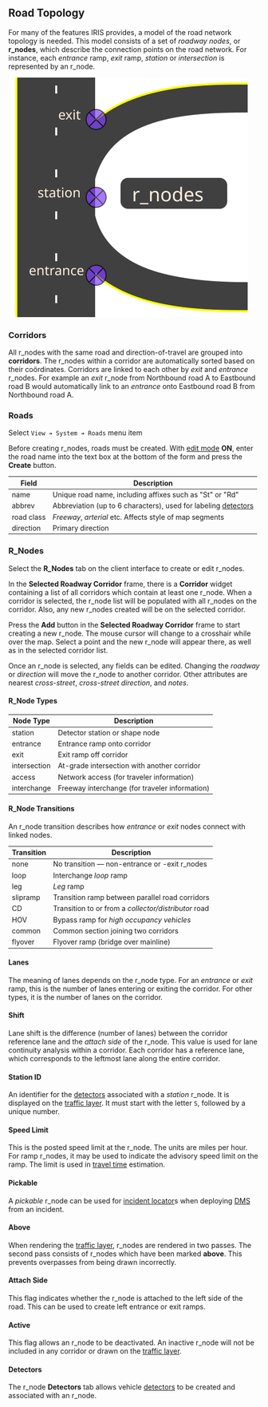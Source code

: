 ## Road Topology

For many of the features IRIS provides, a model of the road network topology is
needed.  This model consists of a set of _roadway nodes_, or **r_nodes**, which
describe the connection points on the road network.  For instance, each
_entrance_ ramp, _exit_ ramp, _station_ or _intersection_ is represented by an
r_node.

![Road Topology](images/road_topology.svg)

### Corridors

All r_nodes with the same road and direction-of-travel are grouped into
**corridors**.  The r_nodes within a corridor are automatically sorted based on
their coördinates.  Corridors are linked to each other by _exit_ and _entrance_
r_nodes.  For example an _exit_ r_node from Northbound road A to Eastbound road
B would automatically link to an _entrance_ onto Eastbound road B from
Northbound road A.

### Roads

Select `View ➔ System ➔ Roads` menu item

Before creating r_nodes, roads must be created.  With [edit mode] **ON**, enter
the road name into the text box at the bottom of the form and press the
**Create** button.

Field      | Description
-----------|---------------------------------------------------------
name       | Unique road name, including affixes such as "St" or "Rd"
abbrev     | Abbreviation (up to 6 characters), used for labeling [detectors]
road class | _Freeway_, _arterial_ etc.  Affects style of map segments
direction  | Primary direction

### R_Nodes

Select the **R_Nodes** tab on the client interface to create or edit r_nodes.

In the **Selected Roadway Corridor** frame, there is a **Corridor** widget
containing a list of all corridors which contain at least one r_node.  When a
corridor is selected, the r_node list will be populated with all r_nodes on the
corridor.  Also, any new r_nodes created will be on the selected corridor.

Press the **Add** button in the **Selected Roadway Corridor** frame to start
creating a new r_node.  The mouse cursor will change to a crosshair while over
the map.  Select a point and the new r_node will appear there, as well as in the
selected corridor list.

Once an r_node is selected, any fields can be edited.  Changing the _roadway_ or
_direction_ will move the r_node to another corridor.  Other attributes are
nearest _cross-street_, _cross-street direction_, and _notes_.

#### R_Node Types

Node Type    | Description
-------------|---------------------------------
station      | Detector station or shape node
entrance     | Entrance ramp onto corridor
exit         | Exit ramp off corridor
intersection | At-grade intersection with another corridor
access       | Network access (for traveler information)
interchange  | Freeway interchange (for traveler information)

#### R_Node Transitions

An r_node transition describes how _entrance_ or _exit_ nodes connect with
linked nodes.

Transition | Description
-----------|------------------
none       | No transition — non-entrance or -exit r_nodes
loop       | Interchange _loop_ ramp
leg        | _Leg_ ramp
slipramp   | Transition ramp between parallel road corridors
CD         | Transition to or from a _collector/distributor_ road
HOV        | Bypass ramp for _high occupancy vehicles_
common     | Common section joining two corridors
flyover    | Flyover ramp (bridge over mainline)

#### Lanes

The meaning of lanes depends on the r_node type.  For an _entrance_ or _exit_
ramp, this is the number of lanes entering or exiting the corridor.  For other
types, it is the number of lanes on the corridor.

#### Shift

Lane shift is the difference (number of lanes) between the corridor reference
lane and the _attach side_ of the r_node.  This value is used for lane
continuity analysis within a corridor.  Each corridor has a reference lane,
which corresponds to the leftmost lane along the entire corridor.

#### Station ID

An identifier for the [detectors] associated with a _station_ r_node.  It is
displayed on the [traffic layer].  It must start with the letter `S`, followed
by a unique number.

#### Speed Limit

This is the posted speed limit at the r_node.  The units are miles per hour.
For ramp r_nodes, it may be used to indicate the advisory speed limit on the
ramp.  The limit is used in [travel time] estimation.

#### Pickable

A _pickable_ r_node can be used for [incident locator]s when deploying [DMS]
from an incident.

#### Above

When rendering the [traffic layer], r_nodes are rendered in two passes.  The
second pass consists of r_nodes which have been marked **above**.  This prevents
overpasses from being drawn incorrectly.

#### Attach Side

This flag indicates whether the r_node is attached to the left side of the road.
This can be used to create left entrance or exit ramps.

#### Active

This flag allows an r_node to be deactivated.  An inactive r_node will not be
included in any corridor or drawn on the [traffic layer].

#### Detectors

The r_node **Detectors** tab allows vehicle [detectors] to be created and
associated with an r_node.


[detectors]: vehicle_detection.html
[DMS]: dms.html
[edit mode]: ui.html#edit-mode
[incident locator]: incident_dms.html#locator
[traffic layer]: vehicle_detection.html#traffic-layer
[travel time]: travel_time.html
